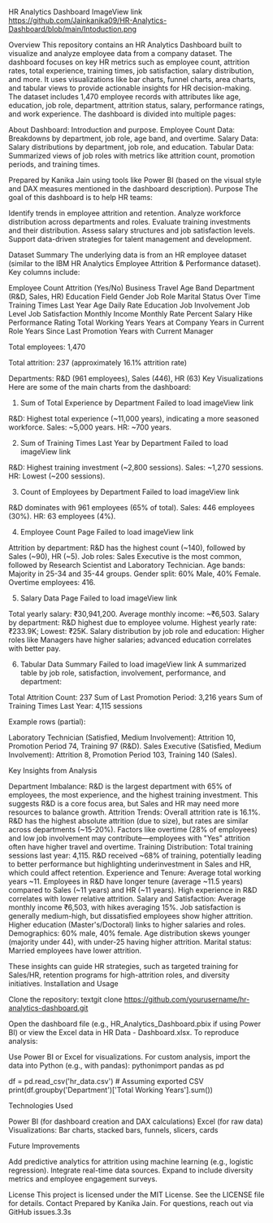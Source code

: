 HR Analytics Dashboard
ImageView link https://github.com/Jainkanika09/HR-Analytics-Dashboard/blob/main/Intoduction.png


Overview
This repository contains an HR Analytics Dashboard built to visualize and analyze employee data from a company dataset. The dashboard focuses on key HR metrics such as employee count, attrition rates, total experience, training times, job satisfaction, salary distribution, and more. It uses visualizations like bar charts, funnel charts, area charts, and tabular views to provide actionable insights for HR decision-making.
The dataset includes 1,470 employee records with attributes like age, education, job role, department, attrition status, salary, performance ratings, and work experience. The dashboard is divided into multiple pages:

About Dashboard: Introduction and purpose.
Employee Count Data: Breakdowns by department, job role, age band, and overtime.
Salary Data: Salary distributions by department, job role, and education.
Tabular Data: Summarized views of job roles with metrics like attrition count, promotion periods, and training times.

Prepared by Kanika Jain using tools like Power BI (based on the visual style and DAX measures mentioned in the dashboard description).
Purpose
The goal of this dashboard is to help HR teams:

Identify trends in employee attrition and retention.
Analyze workforce distribution across departments and roles.
Evaluate training investments and their distribution.
Assess salary structures and job satisfaction levels.
Support data-driven strategies for talent management and development.

Dataset Summary
The underlying data is from an HR employee dataset (similar to the IBM HR Analytics Employee Attrition & Performance dataset). Key columns include:

Employee Count
Attrition (Yes/No)
Business Travel
Age Band
Department (R&D, Sales, HR)
Education Field
Gender
Job Role
Marital Status
Over Time
Training Times Last Year
Age
Daily Rate
Education
Job Involvement
Job Level
Job Satisfaction
Monthly Income
Monthly Rate
Percent Salary Hike
Performance Rating
Total Working Years
Years at Company
Years in Current Role
Years Since Last Promotion
Years with Current Manager

Total employees: 1,470

Total attrition: 237 (approximately 16.1% attrition rate)

Departments: R&D (961 employees), Sales (446), HR (63)
Key Visualizations
Here are some of the main charts from the dashboard:
1. Sum of Total Experience by Department
Failed to load imageView link

R&D: Highest total experience (~11,000 years), indicating a more seasoned workforce.
Sales: ~5,000 years.
HR: ~700 years.

2. Sum of Training Times Last Year by Department
Failed to load imageView link

R&D: Highest training investment (~2,800 sessions).
Sales: ~1,270 sessions.
HR: Lowest (~200 sessions).

3. Count of Employees by Department
Failed to load imageView link

R&D dominates with 961 employees (65% of total).
Sales: 446 employees (30%).
HR: 63 employees (4%).

4. Employee Count Page
Failed to load imageView link

Attrition by department: R&D has the highest count (~140), followed by Sales (~90), HR (~5).
Job roles: Sales Executive is the most common, followed by Research Scientist and Laboratory Technician.
Age bands: Majority in 25-34 and 35-44 groups.
Gender split: 60% Male, 40% Female.
Overtime employees: 416.

5. Salary Data Page
Failed to load imageView link

Total yearly salary: ₹30,941,200.
Average monthly income: ~₹6,503.
Salary by department: R&D highest due to employee volume.
Highest yearly rate: ₹233.9K; Lowest: ₹25K.
Salary distribution by job role and education: Higher roles like Managers have higher salaries; advanced education correlates with better pay.

6. Tabular Data Summary
Failed to load imageView link
A summarized table by job role, satisfaction, involvement, performance, and department:

Total Attrition Count: 237
Sum of Last Promotion Period: 3,216 years
Sum of Training Times Last Year: 4,115 sessions

Example rows (partial):

Laboratory Technician (Satisfied, Medium Involvement): Attrition 10, Promotion Period 74, Training 97 (R&D).
Sales Executive (Satisfied, Medium Involvement): Attrition 8, Promotion Period 103, Training 140 (Sales).

Key Insights from Analysis

Department Imbalance: R&D is the largest department with 65% of employees, the most experience, and the highest training investment. This suggests R&D is a core focus area, but Sales and HR may need more resources to balance growth.
Attrition Trends: Overall attrition rate is 16.1%. R&D has the highest absolute attrition (due to size), but rates are similar across departments (~15-20%). Factors like overtime (28% of employees) and low job involvement may contribute—employees with "Yes" attrition often have higher travel and overtime.
Training Distribution: Total training sessions last year: 4,115. R&D received ~68% of training, potentially leading to better performance but highlighting underinvestment in Sales and HR, which could affect retention.
Experience and Tenure: Average total working years ~11. Employees in R&D have longer tenure (average ~11.5 years) compared to Sales (~11 years) and HR (~11 years). High experience in R&D correlates with lower relative attrition.
Salary and Satisfaction: Average monthly income ₹6,503, with hikes averaging 15%. Job satisfaction is generally medium-high, but dissatisfied employees show higher attrition. Higher education (Master's/Doctoral) links to higher salaries and roles.
Demographics: 60% male, 40% female. Age distribution skews younger (majority under 44), with under-25 having higher attrition. Marital status: Married employees have lower attrition.

These insights can guide HR strategies, such as targeted training for Sales/HR, retention programs for high-attrition roles, and diversity initiatives.
Installation and Usage

Clone the repository:
textgit clone https://github.com/yourusername/hr-analytics-dashboard.git

Open the dashboard file (e.g., HR_Analytics_Dashboard.pbix if using Power BI) or view the Excel data in HR Data - Dashboard.xlsx.
To reproduce analysis:

Use Power BI or Excel for visualizations.
For custom analysis, import the data into Python (e.g., with pandas):
pythonimport pandas as pd

df = pd.read_csv('hr_data.csv')  # Assuming exported CSV
print(df.groupby('Department')['Total Working Years'].sum())




Technologies Used

Power BI (for dashboard creation and DAX calculations)
Excel (for raw data)
Visualizations: Bar charts, stacked bars, funnels, slicers, cards

Future Improvements

Add predictive analytics for attrition using machine learning (e.g., logistic regression).
Integrate real-time data sources.
Expand to include diversity metrics and employee engagement surveys.

License
This project is licensed under the MIT License. See the LICENSE file for details.
Contact
Prepared by Kanika Jain. For questions, reach out via GitHub issues.3.3s
